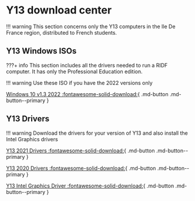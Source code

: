 # Y13 download center

!!! warning
    This section concerns only the Y13 computers in the Ile De France region, distributed to French students.

## Y13 Windows ISOs

???+ info
    This section includes all the drivers needed to run a RIDF computer. It has only the Professional Education edition.

<!-- !!! warning
    Use these two ISOs if you have the 2020 - 2021 versions only

[Windows 10 v1.2 (Mirror Link) :fontawesome-solid-download:](https://dw.creepercreep.fr/dlc/Windows%2010%20RIDF%20v1.2.dlc){ .md-button .md-button--primary }

[Windows 11 v1.2 (Mirror Link) :fontawesome-solid-download:](https://dw.creepercreep.fr/dlc/Windows%2011%20RIDF%20v1.2.dlc){ .md-button .md-button--primary } -->

!!! warning
    Use these ISO if you have the 2022 versions only

[Windows 10 v1.3 2022 :fontawesome-solid-download:](https://s3.louisgallet.fr/dw/windows/Win10_21H2_Y132022.dlc){ .md-button .md-button--primary }

## Y13 Drivers

!!! warning
    Download the drivers for your version of Y13 and also install the Intel Graphics drivers

[Y13 2021 Drivers :fontawesome-solid-download:](https://s3.louisgallet.fr/dw/windows/drivers/Y13-drivers-2020.dlc){ .md-button .md-button--primary }

[Y13 2020 Drivers :fontawesome-solid-download:](https://s3.louisgallet.fr/dw/windows/drivers/Y13-drivers-2021.dlc){ .md-button .md-button--primary }

[Y13 Intel Graphics Driver :fontawesome-solid-download:](https://s3.louisgallet.fr/dw/windows/drivers/Y13-drivers-Intel.dlc){ .md-button .md-button--primary }
